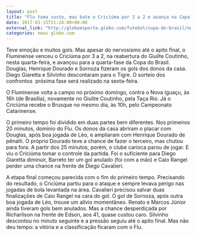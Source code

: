 ```yaml
---
layout: post
title: "Flu toma susto, mas bate o Criciúma por 3 a 2 e avança na Copa do Brasil"
date: 2017-03-15T21:24:00+00:00
external_link: "http://globoesporte.globo.com/futebol/copa-do-brasil/noticia/2017/03/flu-toma-susto-mas-bate-o-criciuma-por-3-2-e-avanca-na-copa-do-brasil.html"
categories: news globo.com
---
```

Teve emoção e muitos gols. Mas apesar do nervosismo até o apito final, o Fluminense venceu o Criciúma por 3 a 2, na reabertura do Giulite Coutinho, nesta quarta-feira, e avançou para a quarta-fase da Copa do Brasil. Douglas, Henrique Dourado e Sornoza fizeram os gols dos donos da casa. Diego Giaretta e Silvinho descontaram para o Tigre. O sorteio dos confrontos &nbsp;próxima fase será realizado na sexta-feira.

O Fluminense volta a campo no próximo domingo, contra o Nova Iguaçu, às 16h (de Brasília), novamente no Giulite Coutinho, pela Taça Rio. Já o Criciúma recebe o Brusque no mesmo dia, às 10h, pelo Campeonato Catarinense.

O primeiro tempo foi dividido em duas partes bem diferentes. Nos primeiros 20 minutos, domínio do Flu. Os donos da casa abriram o placar com Douglas, após boa jogada de Léo, e ampliaram com Henrique Dourado de pênalti. O próprio Dourado teve a chance de fazer o terceiro, mas chutou para fora. A partir dos 25 minutos, porém, o clube carioca parou de jogar. E viu o Criciúma tomar o controle da partida. Foi o suficiente para Diego Giaretta diminuir, Barreto ter um gol anulado (foi com a mão) e Caio Rangel perder uma chance na frente de Diego Cavalieri.

A etapa final começou parecida com o fim do primeiro tempo. Precisando do resultado, o Criciúma partiu para o ataque e sempre levava perigo nas jogadas de bola levantada na área. Cavalieri precisou salvar duas finalizações de Caio Rangel na cara do gol. O gol de Sornoza, após outra boa jogada de Léo, trouxe um alívio momentâneo. Renato e Marcos Júnior ainda tiveram gols bem anulados. Mas a chance desperdiçada por Richarlison na frente de Edson, aos 41, quase custou caro. Silvinho descontou no minuto seguinte e a pressão seguiu até o apito final. Mas não deu tempo: a vitória e a classificação ficaram com o Flu.

